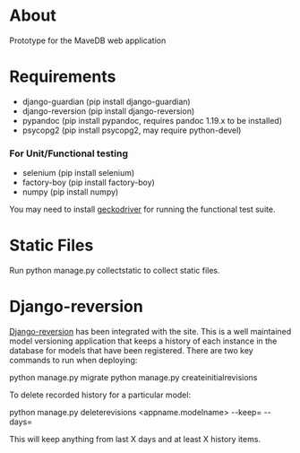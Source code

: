 # About
Prototype for the MaveDB web application

# Requirements
- django-guardian (pip install django-guardian)
- django-reversion (pip install django-reversion)
- pypandoc (pip install pypandoc, requires pandoc 1.19.x to be installed)
- psycopg2 (pip install psycopg2, may require python-devel)

### For Unit/Functional testing
- selenium (pip install selenium)
- factory-boy (pip install factory-boy)
- numpy (pip install numpy)

You may need to install [geckodriver](https://github.com/mozilla/geckodriver/releases) for running the functional test suite.

# Static Files
Run python manage.py collectstatic to collect static files.

# Django-reversion
[Django-reversion](https://django-reversion.readthedocs.io/en/stable/) has been integrated with the site. This is a well maintained model versioning application that keeps a history of each instance in the database for models that have been registered. There are two key commands to run when deploying:

python manage.py migrate
python manage.py createinitialrevisions

To delete recorded history for a particular model:

python manage.py deleterevisions <appname.modelname> --keep=<int> --days=<int>

This will keep anything from last X days and at least X history items.
